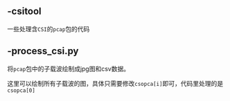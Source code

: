 ## -csitool

一些处理含`CSI`的`pcap`包的代码

## -process_csi.py

将`pcap`包中的子载波绘制成jpg图和csv数据。

这里可以绘制所有子载波的图，具体只需要修改`csopca[i]`即可，代码里处理的是`csopca[0]`